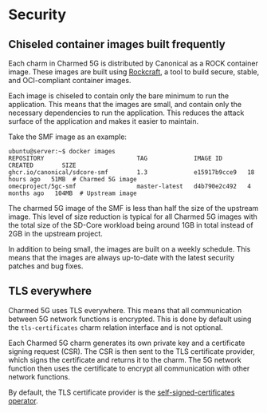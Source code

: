 # Security

## Chiseled container images built frequently

Each charm in Charmed 5G is distributed by Canonical as a ROCK container image. These images are built using [Rockcraft](https://canonical-rockcraft.readthedocs-hosted.com/en/latest/), a tool to build secure, stable, and OCI-compliant container images.

Each image is chiseled to contain only the bare minimum to run the application. This means that the images are small, and contain only the necessary dependencies to run the application. This reduces the attack surface of the application and makes it easier to maintain.

Take the SMF image as an example:

```console
ubuntu@server:~$ docker images
REPOSITORY                          TAG             IMAGE ID       CREATED        SIZE
ghcr.io/canonical/sdcore-smf        1.3             e15917b9cce9   18 hours ago   51MB  # Charmed 5G image
omecproject/5gc-smf                 master-latest   d4b790e2c492   4 months ago   104MB  # Upstream image
```

The charmed 5G image of the SMF is less than half the size of the upstream image. This level of size reduction is typical for all Charmed 5G images with the total size of the SD-Core workload being around 1GB in total instead of 2GB in the upstream project.

In addition to being small, the images are built on a weekly schedule. This means that the images are always up-to-date with the latest security patches and bug fixes.

## TLS everywhere

Charmed 5G uses TLS everywhere. This means that all communication between 5G network functions is encrypted. This is done by default using the `tls-certificates` charm relation interface and is not optional.

Each Charmed 5G charm generates its own private key and a certificate signing request (CSR). The CSR is then sent to the TLS certificate provider, which signs the certificate and returns it to the charm. The 5G network function then uses the certificate to encrypt all communication with other network functions.

By default, the TLS certificate provider is the [self-signed-certificates operator](https://charmhub.io/self-signed-certificates).
